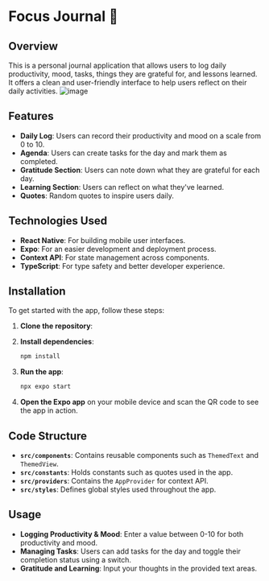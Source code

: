 # Focus Journal 📒

## Overview

This is a personal journal application that allows users to log daily productivity, mood, tasks, things they are grateful for, and lessons learned. It offers a clean and user-friendly interface to help users reflect on their daily activities.
![image](https://github.com/user-attachments/assets/46f2d713-d026-4e1e-acbb-79c9d5aa56a4)


## Features

- **Daily Log**: Users can record their productivity and mood on a scale from 0 to 10.
- **Agenda**: Users can create tasks for the day and mark them as completed.
- **Gratitude Section**: Users can note down what they are grateful for each day.
- **Learning Section**: Users can reflect on what they've learned.
- **Quotes**: Random quotes to inspire users daily.

## Technologies Used

- **React Native**: For building mobile user interfaces.
- **Expo**: For an easier development and deployment process.
- **Context API**: For state management across components.
- **TypeScript**: For type safety and better developer experience.

## Installation

To get started with the app, follow these steps:

1. **Clone the repository**:

2. **Install dependencies**:
    ```bash
    npm install
    ```

3. **Run the app**:
    ```bash
    npx expo start
    ```

4. **Open the Expo app** on your mobile device and scan the QR code to see the app in action.

## Code Structure

- **`src/components`**: Contains reusable components such as `ThemedText` and `ThemedView`.
- **`src/constants`**: Holds constants such as quotes used in the app.
- **`src/providers`**: Contains the `AppProvider` for context API.
- **`src/styles`**: Defines global styles used throughout the app.

## Usage

- **Logging Productivity & Mood**: Enter a value between 0-10 for both productivity and mood.
- **Managing Tasks**: Users can add tasks for the day and toggle their completion status using a switch.
- **Gratitude and Learning**: Input your thoughts in the provided text areas.
